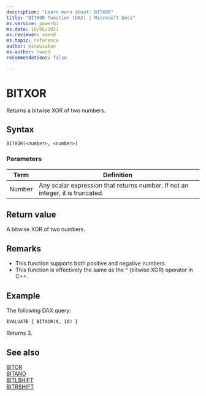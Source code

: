 ```yaml
---
description: "Learn more about: BITXOR"
title: "BITXOR function (DAX) | Microsoft Docs"
ms.service: powerbi 
ms.date: 10/05/2021
ms.reviewer: owend
ms.topic: reference
author: minewiskan
ms.author: owend 
recommendations: false

---
```

# BITXOR

Returns a bitwise XOR of two numbers.
  
## Syntax  
  
```dax
BITXOR(<number>, <number>)
```

### Parameters

|Term|Definition|
|--------|--------------|
|Number|Any scalar expression that returns number. If not an integer, it is truncated.|
  
## Return value

A bitwise XOR of two numbers.
  
## Remarks

- This function supports both positive and negative numbers.
- This function is effectively the same as the ^ (bitwise XOR) operator in C++.

## Example

The following DAX query:

```dax
EVALUATE { BITXOR(9, 10) }
```

Returns 3.

## See also

[BITOR](bitor-function-dax.md)  
[BITAND](bitand-function-dax.md)  
[BITLSHIFT](bitlshift-function-dax.md)  
[BITRSHIFT](bitrshift-function-dax.md)  
